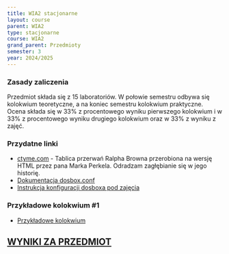 ```yaml
---
title: WIA2 stacjonarne
layout: course
parent: WIA2
type: stacjonarne
course: WIA2
grand_parent: Przedmioty
semester: 3
year: 2024/2025
---
```


### Zasady zaliczenia
Przedmiot składa się z 15 laboratoriów. W połowie semestru odbywa się kolokwium teoretyczne, a na koniec semestru kolokwium praktyczne. Ocena składa się w 33% z procentowego wyniku pierwszego kolokwium i w 33% z procentowego wyniku drugiego kolokwium oraz w 33% z wyniku z zajęć.

### Przydatne linki
- [ctyme.com](http://www.ctyme.com/intr/int.htm) - Tablica przerwań Ralpha Browna przerobiona na wersję HTML przez pana Marka Perkela. Odradzam zagłębianie się w jego historię.
- [Dokumentacja dosbox.conf](https://www.dosbox.com/wiki/Dosbox.conf)
- [Instrukcja konfiguracji dosboxa pod zajęcia](../../../wia2-dosbox)

### Przykładowe kolokwium #1
- [Przykładowe kolokwium](https://forms.office.com/e/cnNjSgWXt0)

## [WYNIKI ZA PRZEDMIOT](../../../wia2-wyniki24)